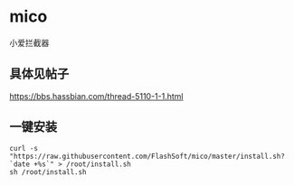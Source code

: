 # mico

小爱拦截器

## 具体见帖子
https://bbs.hassbian.com/thread-5110-1-1.html

## 一键安装
```shell
curl -s "https://raw.githubusercontent.com/FlashSoft/mico/master/install.sh?`date +%s`" > /root/install.sh
sh /root/install.sh
```